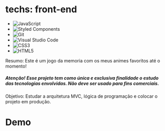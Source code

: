 # techs: front-end


- ![JavaScript](https://img.shields.io/badge/javascript-%23323330.svg?style=for-the-badge&logo=javascript&logoColor=%23F7DF1E)
- ![Styled Components](https://img.shields.io/badge/styled--components-DB7093?style=for-the-badge&logo=styled-components&logoColor=white)
- ![Git](https://img.shields.io/badge/git-%23F05033.svg?style=for-the-badge&logo=git&logoColor=white)
- ![Visual Studio Code](https://img.shields.io/badge/Visual%20Studio%20Code-0078d7.svg?style=for-the-badge&logo=visual-studio-code&logoColor=white)
- ![CSS3](https://img.shields.io/badge/css3-%231572B6.svg?style=for-the-badge&logo=css3&logoColor=white)
- ![HTML5](https://img.shields.io/badge/html5-%23E34F26.svg?style=for-the-badge&logo=html5&logoColor=white)

Resumo: Este é um jogo da memoria com os meus animes favoritos até o momento!

##### Atenção! Esse projeto tem como única e exclusiva finalidade o estudo das tecnologias envolvidas. Não deve ser usado para fins comerciais.

Objetivo: Estudar a arquitetura MVC, lógica de programação e colocar o projeto em produção.

# Demo

